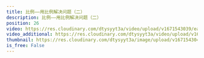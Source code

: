 ```yaml
---
title: 比例——用比例解决问题（二）
description: 比例——用比例解决问题（二）
position: 26
video: https://res.cloudinary.com/dtysyyt3a/video/upload/v1671543039/easymath/6年级下/04单元比例/mwfgbrey15dvrhetsqgd.mp4
video_additional: https://res.cloudinary.com/dtysyyt3a/video/upload/v1671543094/easymath/6年级下/04单元比例/每课一题的解答视频/ybwem2lzhdtpzddxqzct.mp4
thumbnail: https://res.cloudinary.com/dtysyyt3a/image/upload/v1671543042/easymath/6年级下/04单元比例/ts5wm4cgr1ugbtspzng2.png
is_free: False
---
```

